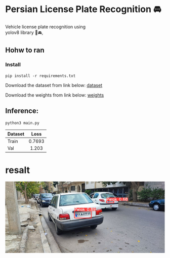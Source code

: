 # Persian License Plate Recognition 🚘
Vehicle license plate recognition using   
 yolov8 library 🚗🚘,
## Hohw to ran
### Install
```
pip install -r requirements.txt
```
Download the  dataset from link below:
[dataset](https://drive.google.com/drive/folders/1II8AoCIZAb1PLai5CT98RrkNCPFmX3Qv?usp=drive_link)

Download the  weights from link below:
  [weights](https://drive.google.com/drive/folders/1JvC8sVOIoYpw_qruFNKRmoaQvm91K18T?usp=drive_link)

## Inference:
```
python3 main.py
```

| Dataset |  Loss	     | 
| :---   |   :---:   | 
|Train   |  0.7693  | 
|Val     |    1.203    |


# **resalt**
![screen shot](https://github.com/MohamadNematizadeh/Persian-License-Plate-Recognition/blob/main/resalt.jpg)



